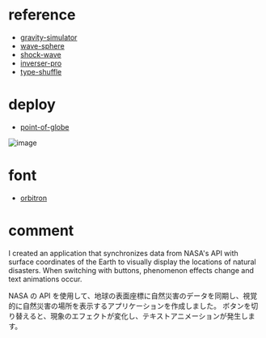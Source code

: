 # reference

- [gravity-simulator](https://gravitysimulator.org/)
- [wave-sphere](https://discourse.threejs.org/t/webgl-glsl-shader-one-wave-over-the-sphere/23176/16)
- [shock-wave](https://discourse.threejs.org/t/impact-shock-wave/5988/9)
- [inverser-pro](https://github.com/inverser-pro/threejs-webgl-planet-for-production/tree/main?tab=readme-ov-file)
- [type-shuffle](https://tympanus.net/codrops/2023/02/08/shuffling-typography-animation/)

# deploy

- [point-of-globe](https://point-of-globe-environment.vercel.app/)

![image](https://github.com/user-attachments/assets/dd741919-11b8-4823-a644-2d0ac8ee75a6)

# font

- [orbitron](https://fonts.google.com/specimen/Orbitron)

# comment

I created an application that synchronizes data from NASA's API with surface coordinates of the Earth to visually display the locations of natural disasters.
When switching with buttons, phenomenon effects change and text animations occur.

NASA の API を使用して、地球の表面座標に自然災害のデータを同期し、視覚的に自然災害の場所を表示するアプリケーションを作成しました。
ボタンを切り替えると、現象のエフェクトが変化し、テキストアニメーションが発生します。
